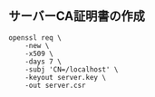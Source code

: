 ## サーバーCA証明書の作成

```
openssl req \
    -new \
    -x509 \
    -days 7 \
    -subj 'CN=/localhost' \
    -keyout server.key \
    -out server.csr
```
